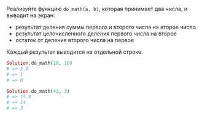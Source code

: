
Реализуйте функцию `do_math(a, b)`, которая принимает два числа, и выводит на экран:

  * результат деления суммы первого и второго числа на второе число
  * результат целочисленного деления первого числа на второе
  * остаток от деления второго числа на первое

Каждый результат выводится на отдельной строке.

```elixir
Solution.do_math(10, 10)
# => 2.0
# => 1
# => 0

Solution.do_math(42, 3)
# => 15.0
# => 14
# => 3
```
